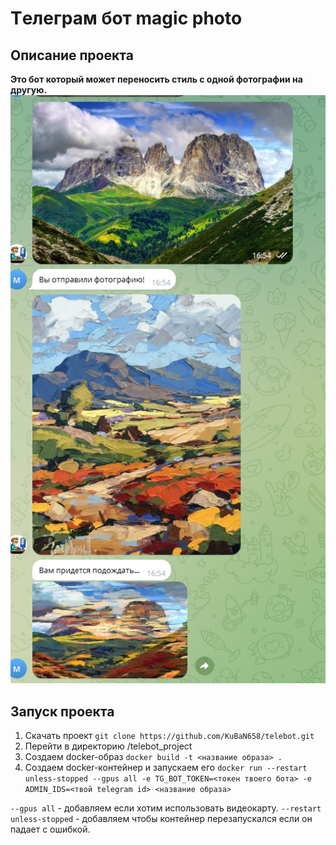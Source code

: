 # Tелеграм бот magic photo

## Описание проекта
**Это бот который может переносить стиль с одной фотографии на другую.**
![Пример работы.](https://github.com/KuBaN658/telebot/blob/main/image_readme_tgbot.PNG)


## Запуск проекта
1. Скачать проект 
`git clone https://github.com/KuBaN658/telebot.git`
2. Перейти в директорию /telebot_project
3. Создаем docker-образ
   `docker build -t <название образа> .`
4. Создаем docker-контейнер и запускаем его
  `docker run --restart unless-stopped --gpus all -e TG_BOT_TOKEN=<токен твоего бота> -e ADMIN_IDS=<твой telegram id> <название образа>`

  `--gpus all` - добавляем если хотим использовать видеокарту.
  `--restart unless-stopped` - добавляем чтобы контейнер перезапускался если он падает с ошибкой.
